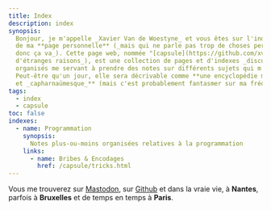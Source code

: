 ```yaml
---
title: Index
description: index
synopsis:
  Bonjour, je m'appelle _Xavier Van de Woestyne_ et vous êtes sur l'index
  de ma **page personnelle** (_mais qui ne parle pas trop de choses personnelles
  donc ça va_). Cette page web, nommée "[capsule](https://github.com/xvw/capsule)" (_pour
  d'étranges raisons_), est une collection de pages et d'indexes _discutablement_
  organisés me servant à prendre des notes sur différents sujets qui m'intéressent.
  Peut-être qu'un jour, elle sera décrivable comme **une encyclopédie maladroite
  et _capharnaümesque_** (mais c'est probablement fantasmer sur ma fréquence d'écriture).
tags: 
  - index 
  - capsule
toc: false
indexes:
  - name: Programmation
    synopsis:
      Notes plus-ou-moins organisées relatives à la programmation
    links:
      - name: Bribes & Encodages
        href: /capsule/tricks.html
---
```


Vous me trouverez sur [Mastodon](https://merveilles.town/@xvw), sur
[Github](https://github.com/xvw) et dans la vraie vie, à **Nantes**, parfois à
**Bruxelles** et de temps en temps à **Paris**.

